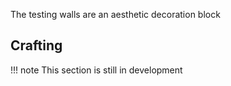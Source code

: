 The testing walls are an aesthetic decoration block

## Crafting

!!! note
	This section is still in development